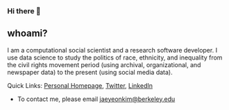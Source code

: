 ### Hi there 👋

## whoami?

I am a computational social scientist and a research software developer. I use data science to study the politics of race, ethnicity, and inequality from the civil rights movement period (using archival, organizational, and newspaper data) to the present (using social media data). 

Quick Links: [Personal Homepage](https://jaeyk.github.io/), [Twitter](https://twitter.com/JaeJaeykim2), [LinkedIn](https://www.linkedin.com/in/jae-yeon-kim/)

- To contact me, please email jaeyeonkim@berkeley.edu 
